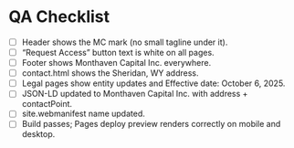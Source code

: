 # QA Checklist

- [ ] Header shows the MC mark (no small tagline under it).
- [ ] “Request Access” button text is white on all pages.
- [ ] Footer shows Monthaven Capital Inc. everywhere.
- [ ] contact.html shows the Sheridan, WY address.
- [ ] Legal pages show entity updates and Effective date: October 6, 2025.
- [ ] JSON-LD updated to Monthaven Capital Inc. with address + contactPoint.
- [ ] site.webmanifest name updated.
- [ ] Build passes; Pages deploy preview renders correctly on mobile and desktop.
